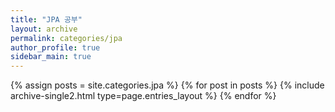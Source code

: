 ```yaml
---
title: "JPA 공부"
layout: archive
permalink: categories/jpa
author_profile: true
sidebar_main: true
---
```



{% assign posts = site.categories.jpa %}
{% for post in posts %} {% include archive-single2.html type=page.entries_layout %} {% endfor %}
